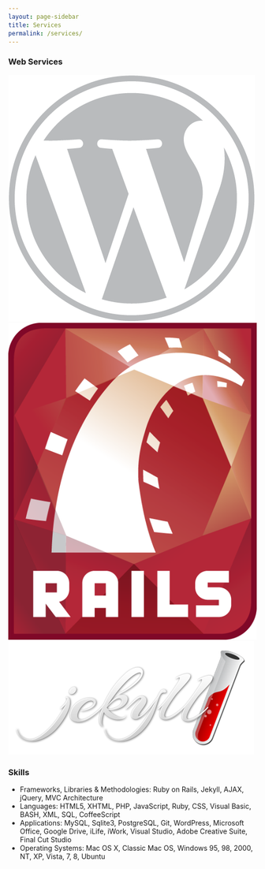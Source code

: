 ```yaml
---
layout: page-sidebar
title: Services
permalink: /services/
---
```


<h3>Web Services</h3>
<div class="row">
	<div class="col-xs-2 col-xs-offset-3"><img src="/images/logo-wordpress.png" class="img-responsive"></div>
	<div class="col-xs-2"><img src="/images/logo-rails.png" class="img-responsive"></div>
	<div class="col-xs-2"><img src="/images/logo-jekyll.png" class="img-responsive"></div>
</div>

<h3>Skills</h3>
<ul class="small">
	<li>Frameworks, Libraries & Methodologies: Ruby on Rails, Jekyll, AJAX, jQuery, MVC Architecture</li>
	<li>Languages: HTML5, XHTML, PHP, JavaScript, Ruby, CSS, Visual Basic, BASH, XML, SQL, CoffeeScript</li>
	<li>Applications: MySQL, Sqlite3, PostgreSQL, Git, WordPress, Microsoft Office, Google Drive, iLife, iWork, Visual Studio, Adobe Creative Suite, Final Cut Studio</li>
	<li>Operating Systems: Mac OS X, Classic Mac OS, Windows 95, 98, 2000, NT, XP, Vista, 7, 8, Ubuntu</li>
</ul>